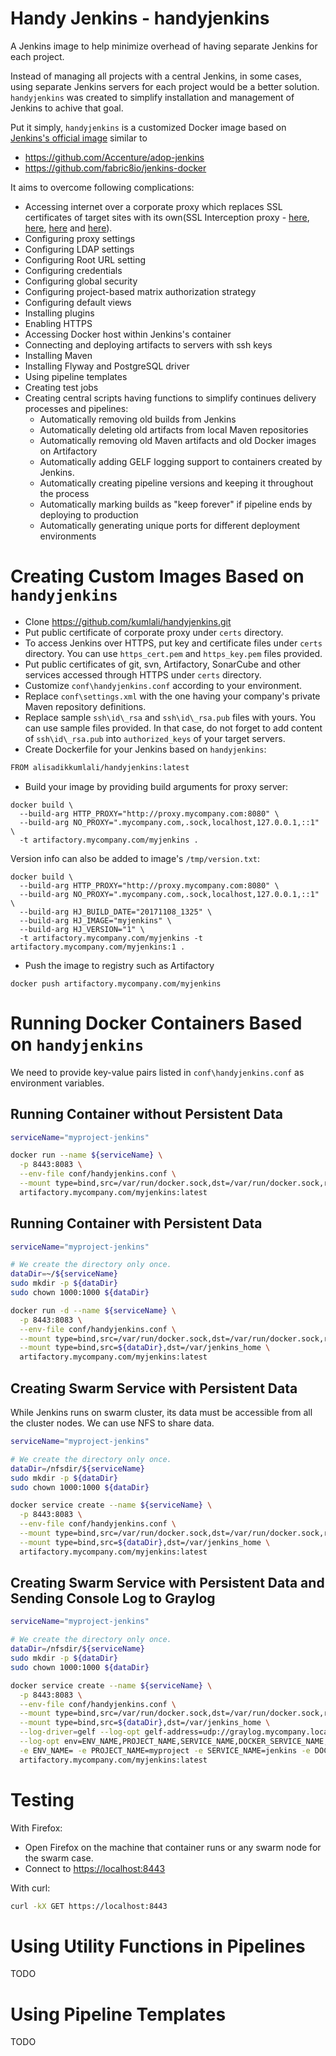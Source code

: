 # Handy Jenkins - handyjenkins

A Jenkins image to help minimize overhead of having separate Jenkins for each project.

Instead of managing all projects with a central Jenkins, in some cases, using separate Jenkins servers for each project would be a better solution. `handyjenkins` was created to simplify installation and management of Jenkins to achive that goal.

Put it simply, `handyjenkins` is a customized Docker image based on [Jenkins's official image](https://github.com/jenkinsci/docker) similar to 
* https://github.com/Accenture/adop-jenkins
* https://github.com/fabric8io/jenkins-docker

It aims to overcome following complications:
* Accessing internet over a corporate proxy which replaces SSL certificates of target sites with its own(SSL Interception proxy - [here](https://bto.bluecoat.com/webguides/proxysg/security_first_steps/Content/Solutions/SSL/ssl_solution.htm), [here](https://www.secureworks.com/research/transitive-trust), [here](http://www.zdnet.com/article/how-the-nsa-and-your-boss-can-intercept-and-break-ssl) and [here](https://media.blackhat.com/bh-eu-12/Jarmoc/bh-eu-12-Jarmoc-SSL_TLS_Interception-Slides.pdf)).
* Configuring proxy settings
* Configuring LDAP settings
* Configuring Root URL setting
* Configuring credentials
* Configuring global security
* Configuring project-based matrix authorization strategy
* Configuring default views
* Installing plugins
* Enabling HTTPS
* Accessing Docker host within Jenkins's container 
* Connecting and deploying artifacts to servers with ssh keys
* Installing Maven
* Installing Flyway and PostgreSQL driver
* Using pipeline templates
* Creating test jobs
* Creating central scripts having functions to simplify continues delivery processes and pipelines:  
  * Automatically removing old builds from Jenkins
  * Automatically deleting old artifacts from local Maven repositories
  * Automatically removing old Maven artifacts and old Docker images on Artifactory
  * Automatically adding GELF logging support to containers created by Jenkins.
  * Automatically creating pipeline versions and keeping it throughout the process
  * Automatically marking builds as "keep forever" if pipeline ends by deploying to production
  * Automatically generating unique ports for different deployment environments



# Creating Custom Images Based on `handyjenkins`

* Clone https://github.com/kumlali/handyjenkins.git 
* Put public certificate of corporate proxy under `certs` directory.
* To access Jenkins over HTTPS, put key and certificate files under `certs` directory. You can use `https_cert.pem` and `https_key.pem` files provided.
* Put public certificates of git, svn, Artifactory, SonarCube and other services accessed through HTTPS under `certs` directory.
* Customize `conf\handyjenkins.conf` according to your environment.
* Replace `conf\settings.xml` with the one having your company's private Maven repository definitions.
* Replace sample `ssh\id\_rsa` and `ssh\id\_rsa.pub` files with yours. You can use sample files provided. In that case, do not forget to add content of `ssh\id\_rsa.pub` into `authorized_keys` of your target servers.
* Create Dockerfile for your Jenkins based on `handyjenkins`:
```bash
FROM alisadikkumlali/handyjenkins:latest
```
* Build your image by providing build arguments for proxy server:
```
docker build \
  --build-arg HTTP_PROXY="http://proxy.mycompany.com:8080" \
  --build-arg NO_PROXY=".mycompany.com,.sock,localhost,127.0.0.1,::1" \
  -t artifactory.mycompany.com/myjenkins .
```

Version info can also be added to image's `/tmp/version.txt`:

```
docker build \
  --build-arg HTTP_PROXY="http://proxy.mycompany.com:8080" \
  --build-arg NO_PROXY=".mycompany.com,.sock,localhost,127.0.0.1,::1" \
  --build-arg HJ_BUILD_DATE="20171108_1325" \
  --build-arg HJ_IMAGE="myjenkins" \
  --build-arg HJ_VERSION="1" \  
  -t artifactory.mycompany.com/myjenkins -t artifactory.mycompany.com/myjenkins:1 .
```
* Push the image to registry such as Artifactory
```
docker push artifactory.mycompany.com/myjenkins
```

# Running Docker Containers Based on `handyjenkins`

We need to provide key-value pairs listed in `conf\handyjenkins.conf` as environment variables.

## Running Container without Persistent Data

```bash
serviceName="myproject-jenkins"

docker run --name ${serviceName} \
  -p 8443:8083 \
  --env-file conf/handyjenkins.conf \
  --mount type=bind,src=/var/run/docker.sock,dst=/var/run/docker.sock,readonly \
  artifactory.mycompany.com/myjenkins:latest
```

## Running Container with Persistent Data

```bash
serviceName="myproject-jenkins"

# We create the directory only once.  
dataDir=~/${serviceName}
sudo mkdir -p ${dataDir}
sudo chown 1000:1000 ${dataDir}

docker run -d --name ${serviceName} \
  -p 8443:8083 \
  --env-file conf/handyjenkins.conf \
  --mount type=bind,src=/var/run/docker.sock,dst=/var/run/docker.sock,readonly \
  --mount type=bind,src=${dataDir},dst=/var/jenkins_home \
  artifactory.mycompany.com/myjenkins:latest
```

## Creating Swarm Service with Persistent Data

While Jenkins runs on swarm cluster, its data must be accessible from all the cluster nodes. We can use NFS to share data.

```bash
serviceName="myproject-jenkins"

# We create the directory only once.
dataDir=/nfsdir/${serviceName}
sudo mkdir -p ${dataDir}
sudo chown 1000:1000 ${dataDir}

docker service create --name ${serviceName} \
  -p 8443:8083 \
  --env-file conf/handyjenkins.conf \
  --mount type=bind,src=/var/run/docker.sock,dst=/var/run/docker.sock,readonly \
  --mount type=bind,src=${dataDir},dst=/var/jenkins_home \
  artifactory.mycompany.com/myjenkins:latest
```

## Creating Swarm Service with Persistent Data and Sending Console Log to Graylog

```bash
serviceName="myproject-jenkins"

# We create the directory only once.
dataDir=/nfsdir/${serviceName}
sudo mkdir -p ${dataDir}
sudo chown 1000:1000 ${dataDir}

docker service create --name ${serviceName} \
  -p 8443:8083 \
  --env-file conf/handyjenkins.conf \
  --mount type=bind,src=/var/run/docker.sock,dst=/var/run/docker.sock,readonly \
  --mount type=bind,src=${dataDir},dst=/var/jenkins_home \
  --log-driver=gelf --log-opt gelf-address=udp://graylog.mycompany.local:12214 \
  --log-opt env=ENV_NAME,PROJECT_NAME,SERVICE_NAME,DOCKER_SERVICE_NAME,PUBLIC_PORT,VERSION \
  -e ENV_NAME= -e PROJECT_NAME=myproject -e SERVICE_NAME=jenkins -e DOCKER_SERVICE_NAME=${serviceName}s -e PUBLIC_PORT=8443 -e VERSION=1 \
  artifactory.mycompany.com/myjenkins:latest
```

# Testing

With Firefox:

* Open Firefox on the machine that container runs or any swarm node for the swarm case.
* Connect to [https://localhost:8443](https://localhost:8443)

With curl:

```bash
curl -kX GET https://localhost:8443
```

# Using Utility Functions in Pipelines

TODO

# Using Pipeline Templates

TODO



